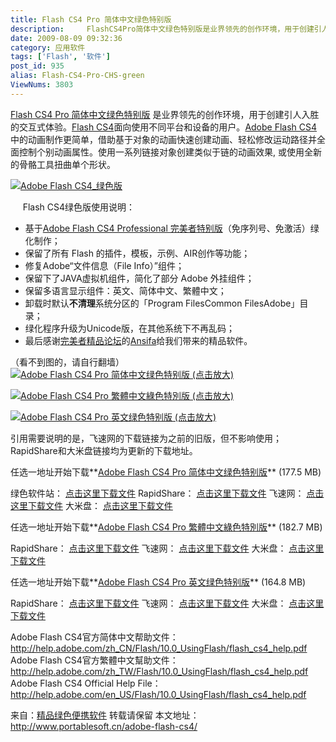 ```yaml
---
title: Flash CS4 Pro 简体中文绿色特别版
description:     FlashCS4Pro简体中文绿色特别版是业界领先的创作环境，用于创建引人入胜的交互式体验。FlashCS4面向使用不同平台和设备的用户。AdobeFlashCS4中的动画制作更简单，借助基于对象的动画快速创建动画、轻松修改运动路径并全面控制个别动画属性。使用一系列链接对象创建类似于链的动画效果,或使用全新的骨骼工具扭曲单个形状。
date: 2009-08-09 09:32:36
category: 应用软件
tags: ['Flash', '软件']
post_id: 935
alias: Flash-CS4-Pro-CHS-green
ViewNums: 3803
---
```


[Flash CS4 Pro 简体中文绿色特别版](/blog/flash-cs4-pro-chs-green) 是业界领先的创作环境，用于创建引人入胜的交互式体验。[Flash CS4](/blog/flash-cs4-pro-chs-green)面向使用不同平台和设备的用户。[Adobe Flash CS4](/blog/flash-cs4-pro-chs-green)中的动画制作更简单，借助基于对象的动画快速创建动画、轻松修改运动路径并全面控制个别动画属性。使用一系列链接对象创建类似于链的动画效果, 或使用全新的骨骼工具扭曲单个形状。

[![Adobe Flash CS4_绿色版](http://i29.tinypic.com/al3zuh.jpg "Adobe Flash CS4_绿色版")](/blog/flash-cs4-pro-chs-green)

     Flash CS4绿色版使用说明：

* 基于[Adobe Flash CS4 Professional 完美者特别版](http://bbs.wmzhe.com/viewthread.php?tid=48857)（免序列号、免激活）绿化制作；
* 保留了所有 Flash 的插件，模板，示例、AIR创作等功能；
* 修复Adobe“文件信息（File Info）”组件；
* 保留下了JAVA虚拟机组件，简化了部分 Adobe 外挂组件；
* 保留多语言显示组件：英文、简体中文、繁體中文；
* 卸载时默认**不清理**系统分区的「Program FilesCommon FilesAdobe」目录；
* 绿化程序升级为Unicode版，在其他系统下不再乱码；
* 最后感谢[完美者精品论坛](http://bbs.wmzhe.com/)的[Ansifa](http://ansifa.blog.163.com/)给我们带来的精品软件。

（看不到图的，请自行翻墙）
[![Adobe Flash CS4 Pro 简体中文绿色特别版 (点击放大)](http://lh5.ggpht.com/_-p3wHBAYw-Y/SlXBXJQDeMI/AAAAAAAAA_s/Oi4sbe-KZ5g/s400/Adobe_Flash_CS4_CHS.png "Adobe Flash CS4 Pro 简体中文绿色特别版 (点击放大)")](/blog/flash-cs4-pro-chs-green)

[![Adobe Flash CS4 Pro 繁體中文綠色特別版 (点击放大)](http://lh6.ggpht.com/_-p3wHBAYw-Y/SlXBXakLk7I/AAAAAAAAA_w/UYiXrzH1Tds/s400/Adobe_Flash_CS4_CHT.png "Adobe Flash CS4 Pro 繁體中文綠色特別版 (点击放大)")](/blog/flash-cs4-pro-chs-green)

[![Adobe Flash CS4 Pro 英文绿色特别版 (点击放大)](http://lh5.ggpht.com/_-p3wHBAYw-Y/SlXBXebaBUI/AAAAAAAAA_0/pqb7dG05fnc/s400/Adobe_Flash_CS4_ENG.png "Adobe Flash CS4 Pro 英文绿色特别版 (点击放大)")](/blog/flash-cs4-pro-chs-green)

引用需要说明的是，飞速网的下载链接为之前的旧版，但不影响使用；RapidShare和大米盘链接均为更新的下载地址。

任选一地址开始下载**[Adobe Flash CS4 Pro 简体中文绿色特别版](/blog/flash-cs4-pro-chs-green)** (177.5 MB)

绿色软件站：
[点击这里下载文件](http://www.onegreen.net/Soft/HTML/19630.html)
RapidShare：
[点击这里下载文件](http://rapidshare.com/files/253628060/Adobe.Flash.CS4_CN_-PortableSoft.7z)
飞速网：
[点击这里下载文件](http://www.rayfile.com/files/6c75347a-bf9c-11dd-973e-0014221b798a/)
大米盘：
[点击这里下载文件](http://www.damipan.com/file/2SsWzlT.html)

任选一地址开始下载**[Adobe Flash CS4 Pro 繁體中文綠色特別版](/blog/flash-cs4-pro-chs-green)** (182.7 MB)

RapidShare：
[点击这里下载文件](http://rapidshare.com/files/253314252/Adobe.Flash.CS4_CHT_-PortableSoft.7z)
飞速网：
[点击这里下载文件](http://www.rayfile.com/files/7521e8d7-bf9f-11dd-8cfc-0014221b798a/)
大米盘：
[点击这里下载文件](http://www.damipan.com/file/2T3vaht.html)

任选一地址开始下载**[Adobe Flash CS4 Pro 英文绿色特别版](/blog/flash-cs4-pro-chs-green)** (164.8 MB)

RapidShare：
[点击这里下载文件](http://rapidshare.com/files/253329903/Adobe.FlashCS4_en_-PortableSoft.7z)
飞速网：
[点击这里下载文件](http://www.rayfile.com/files/6c75347a-bf9c-11dd-973e-0014221b798a/)
大米盘：
[点击这里下载文件](http://www.damipan.com/file/2SwyrC6.html)

Adobe Flash CS4官方简体中文帮助文件：
<http://help.adobe.com/zh_CN/Flash/10.0_UsingFlash/flash_cs4_help.pdf>
Adobe Flash CS4官方繁體中文幫助文件：
<http://help.adobe.com/zh_TW/Flash/10.0_UsingFlash/flash_cs4_help.pdf>
Adobe Flash CS4 Official Help File：
<http://help.adobe.com/en_US/Flash/10.0_UsingFlash/flash_cs4_help.pdf>

来自：[精品绿色便携软件](http://www.portablesoft.cn/) 转载请保留
本文地址：<http://www.portablesoft.cn/adobe-flash-cs4/>